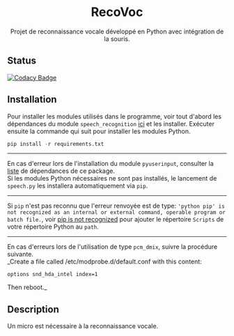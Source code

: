 <p align="center">

  <h1 align="center">RecoVoc</h1>

  <p align="center">
    Projet de reconnaissance vocale développé en Python avec intégration de la souris.
  </p>
</p>

## Status
[![Codacy Badge](https://api.codacy.com/project/badge/Grade/2cd632423fed43b3be7294659e4ab71e)](https://www.codacy.com/app/NicovincX2/Battleship?utm_source=github.com&utm_medium=referral&utm_content=NicovincX2/Battleship&utm_campaign=badger)

## Installation
Pour installer les modules utilisés dans le programme, voir tout d'abord les dépendances du module ```speech_recognition``` [ici](https://github.com/Uberi/speech_recognition#requirements) et les installer.
Exécuter ensuite la commande qui suit pour installer les modules Python.
```python
pip install -r requirements.txt
```
***
En cas d'erreur lors de l'installation du module ```pyuserinput```, consulter la [liste](https://github.com/SavinaRoja/PyUserInput#dependencies) de dépendances de ce package.  
Si les modules Python nécessaires ne sont pas installés, le lancement de ```speech.py``` les installera automatiquement via ```pip```.
***
Si ```pip``` n'est pas reconnu que l'erreur renvoyée est de type: ```'python pip' is not recognized as an internal or external command, operable program or batch file.```, voir [pip is not recognized](https://github.com/Langoor2/PokemonGo-Map-FAQ/wiki/%27python---pip%27-is-not-recognized-as-an-internal-or-external-command,-operable-program-or-batch-file) pour ajouter le répertoire ```Scripts``` de votre répertoire Python au ```path```.  
***
En cas d'erreurs lors de l'utilisation de type ```pcm_dmix```, suivre la procédure suivante.  
_Create a file called /etc/modprobe.d/default.conf with this content:
```
options snd_hda_intel index=1
```
Then reboot._

## Description
Un micro est nécessaire à la reconnaissance vocale.
